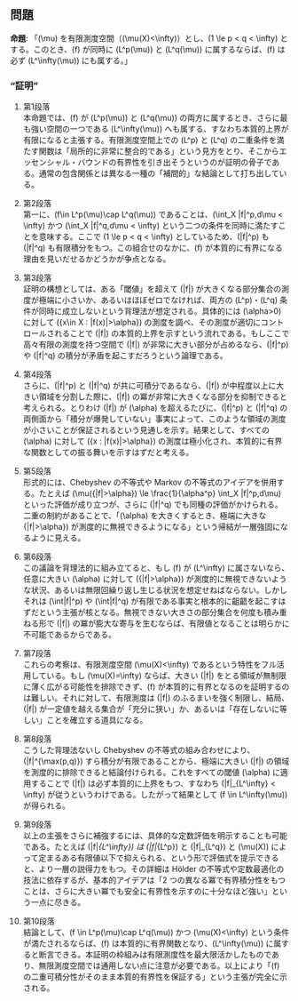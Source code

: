 ## 問題
**命題**: 「\(\mu\) を有限測度空間（\(\mu(X)<\infty\)）とし、\(1 \le p < q < \infty\) とする。このとき、\(f\) が同時に \(L^p(\mu)\) と \(L^q(\mu)\) に属するならば、\(f\) は必ず \(L^\infty(\mu)\) にも属する。」

### “証明”

1. 第1段落  
本命題では、\(f\) が \(L^p(\mu)\) と \(L^q(\mu)\) の両方に属するとき、さらに最も強い空間の一つである \(L^\infty(\mu)\) へも属する、すなわち本質的上界が有限になると主張する。有限測度空間上での \(L^p\) と \(L^q\) の二重条件を満たす関数は「局所的に非常に整合的である」という見方をとり、そこからエッセンシャル・バウンドの有界性を引き出そうというのが証明の骨子である。通常の包含関係とは異なる一種の「補間的」な結論として打ち出している。

2. 第2段落  
第一に、\(f\in L^p(\mu)\cap L^q(\mu)\) であることは、\(\int_X |f|^p\,d\mu < \infty\) かつ \(\int_X |f|^q\,d\mu < \infty\) という二つの条件を同時に満たすことを意味する。ここで \(1 \le p < q < \infty\) としているため、\(|f|^p\) も \(|f|^q\) も有限積分をもつ。この組合せのなかに、\(f\) が本質的に有界になる理由を見いだせるかどうかが争点となる。

3. 第3段落  
証明の構想としては、ある「閾値」を超えて \(|f|\) が大きくなる部分集合の測度が極端に小さいか、あるいはほぼゼロでなければ、両方の \(L^p\)・\(L^q\) 条件が同時に成立しないという背理法が想定される。具体的には \(\alpha>0\) に対して \(\{x\in X : |f(x)|>\alpha\}\) の測度を調べ、その測度が適切にコントロールされることで \(|f|\) の本質的上界を示すという流れである。もしここで高々有限の測度を持つ空間で \(|f|\) が非常に大きい部分が占めるなら、\(|f|^p\) や \(|f|^q\) の積分が矛盾を起こすだろうという論理である。

4. 第4段落  
さらに、\(|f|^p\) と \(|f|^q\) が共に可積分であるなら、\(|f|\) が中程度以上に大きい領域を分割した際に、\(|f|\) の冪が非常に大きくなる部分を抑制できると考えられる。とりわけ \(|f|\) が \(\alpha\) を超えるたびに、\(|f|^p\) と \(|f|^q\) の両側面から「積分が爆発していない」事実によって、このような領域の測度が小さいことが保証されるという見通しを示す。結果として、すべての \(\alpha\) に対して \(\{x : |f(x)|>\alpha\}\) の測度は極小化され、本質的に有界な関数としての振る舞いを示すはずだと考える。

5. 第5段落  
形式的には、Chebyshev の不等式や Markov の不等式のアイデアを併用する。たとえば \(\mu(\{|f|>\alpha\}) \le \frac{1}{\alpha^p} \int_X |f|^p\,d\mu\) といった評価が成り立つが、さらに \(|f|^q\) でも同種の評価がかけられる。二重の制約があることで、「\(\alpha\) を大きくするとき、極端に大きな \{|f|>\alpha\}\) が測度的に無視できるようになる」という帰結が一層強固になるように見える。

6. 第6段落  
この議論を背理法的に組み立てると、もし \(f\) が \(L^\infty\) に属さないなら、任意に大きい \(\alpha\) に対して \(\{|f|>\alpha\}\) が測度的に無視できないような状況、あるいは無限回繰り返し生じる状況を想定せねばならない。しかしそれは \(\int|f|^p\) や \(\int|f|^q\) が有限である事実と根本的に齟齬を起こすはずだという主張が核となる。無視できない大きさの部分集合を何度も積み重ねる形で \(|f|\) の冪が膨大な寄与を生むならば、有限値となることは明らかに不可能であるからである。

7. 第7段落  
これらの考察は、有限測度空間 \(\mu(X)<\infty\) であるという特性をフル活用している。もし \(\mu(X)=\infty\) ならば、大きい \(|f|\) をとる領域が無制限に薄く広がる可能性を排除できず、\(f\) が本質的に有界となるのを証明するのは難しい。それに対して、有限測度は \(|f|\) のふるまいを強く制限し、結局、\(|f|\) が一定値を越える集合が「充分に狭い」か、あるいは「存在しないに等しい」ことを確立する道具になる。

8. 第8段落  
こうした背理法ないし Chebyshev の不等式の組み合わせにより、\(|f|^{\max(p,q)}\) すら積分が有限であることから、極端に大きい \(|f|\) の領域を測度的に排除できると結論付けられる。これをすべての閾値 \(\alpha\) に適用することで \(|f|\) は必ず本質的に上界をもつ、すなわち \(\|f\|_{L^\infty} < \infty\) が従うというわけである。したがって結果として \(f \in L^\infty(\mu)\) が得られる。

9. 第9段落  
以上の主張をさらに補強するには、具体的な定数評価を明示することも可能である。たとえば \(\|f\|_{L^\infty}\) は \(\|f\|_{L^p}\) と \(\|f\|_{L^q}\) と \(\mu(X)\) によって定まるある有限値以下で抑えられる、という形で評価式を提示できると、より一層の説得力をもつ。その詳細は Hölder の不等式や定数最適化の技法に依存するが、基本的アイデアは「2 つの異なる冪で有界積分性をもつことは、さらに大きい冪でも安全に有界性を示すのに十分なほど強い」という一点に尽きる。

10. 第10段落  
結論として、\(f \in L^p(\mu)\cap L^q(\mu)\) かつ \(\mu(X)<\infty\) という条件が満たされるならば、\(f\) は本質的に有界関数となり、\(L^\infty(\mu)\) に属すると断言できる。本証明の枠組みは有限測度性を最大限活かしたものであり、無限測度空間では通用しない点に注意が必要である。以上により「\(f\) の二重可積分性がそのまま本質的有界性を保証する」という主張が完全に示される。
